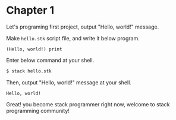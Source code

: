 # Chapter 1

Let's programing first project, output "Hello, world!" message.

Make `hello.stk` script file, and write it below program.

```stack
(Hello, world!) print
```

Enter below command at your shell.

```bash
$ stack hello.stk
```

Then, output "Hello, world!" message at your shell.

```
Hello, world!
```

Great! 
you become stack programmer right now, welcome to stack programming community! 
